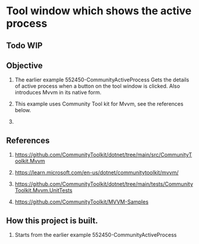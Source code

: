 # Tool window which shows the active process

## Todo WIP

## Objective
1. The earlier example 552450-CommunityActiveProcess Gets the details of active process when a button on the tool window is clicked. Also introduces Mvvm in its native form.

2. This example uses Community Tool kit for Mvvm, see the references below.

3. 


## References
1. https://github.com/CommunityToolkit/dotnet/tree/main/src/CommunityToolkit.Mvvm

2. https://learn.microsoft.com/en-us/dotnet/communitytoolkit/mvvm/

3. https://github.com/CommunityToolkit/dotnet/tree/main/tests/CommunityToolkit.Mvvm.UnitTests

4. https://github.com/CommunityToolkit/MVVM-Samples

## How this project is built.
1. Starts from the earlier example 552450-CommunityActiveProcess

